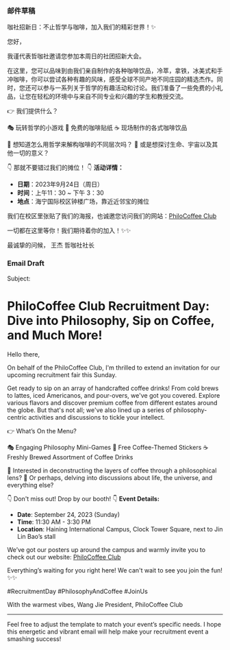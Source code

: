 ### 邮件草稿

咖社招新日：不止哲学与咖啡，加入我们的精彩世界！✨

您好，

我谨代表哲咖社邀请您参加本周日的社团招新大会。

在这里，您可以品味到由我们亲自制作的各种咖啡饮品，冷萃，拿铁，冰美式和手冲咖啡，你可以尝试各种有趣的风味，感受全球不同产地不同庄园的精选杰作。同时，您还可以参与一系列关于哲学的有趣活动和讨论。我们准备了一些免费的小礼品，让您在轻松的环境中与来自不同专业和兴趣的学生和教授交流。


👉 我们提供什么？

🎭 玩转哲学的小游戏
🎁 免费的咖啡贴纸
☕ 现场制作的各式咖啡饮品

👀 想知道怎么用哲学来解构咖啡的不同层次吗？
👀 或是想探讨生命、宇宙以及其他一切的意义？

👇 那就不要错过我们的摊位！ 👇
**活动详情：**

- **日期**：2023年9月24日（周日）
- **时间**：上午11：30 ~ 下午 3：30
- **地点**：海宁国际校区钟楼广场，靠近近邻宝的摊位

我们在校区里张贴了我们的海报，也诚邀您访问我们的网站：[PhiloCoffee Club](https://philocoffee.github.io/)

一切都在这里等你！我们期待着你的加入！✨✨


最诚挚的问候，
王杰
哲咖社社长

### Email Draft

Subject: 

# PhiloCoffee Club Recruitment Day: Dive into Philosophy, Sip on Coffee, and Much More!

Hello there,

On behalf of the PhiloCoffee Club, I'm thrilled to extend an invitation for our upcoming recruitment fair this Sunday.

Get ready to sip on an array of handcrafted coffee drinks! From cold brews to lattes, iced Americanos, and pour-overs, we've got you covered. Explore various flavors and discover premium coffee from different estates around the globe. But that's not all; we've also lined up a series of philosophy-centric activities and discussions to tickle your intellect.

👉 What’s On the Menu?

🎭 Engaging Philosophy Mini-Games 
🎁 Free Coffee-Themed Stickers 
☕ Freshly Brewed Assortment of Coffee Drinks 

👀 Interested in deconstructing the layers of coffee through a philosophical lens?
👀 Or perhaps, delving into discussions about life, the universe, and everything else?

👇 Don't miss out! Drop by our booth! 👇
**Event Details:**

- **Date**: September 24, 2023 (Sunday)
- **Time**: 11:30 AM - 3:30 PM
- **Location**: Haining International Campus, Clock Tower Square, next to Jin Lin Bao’s stall

We’ve got our posters up around the campus and warmly invite you to check out our website: [PhiloCoffee Club](https://philocoffee.github.io/)

Everything’s waiting for you right here! We can't wait to see you join the fun! ✨✨

#RecruitmentDay #PhilosophyAndCoffee #JoinUs

With the warmest vibes,
Wang Jie
President, PhiloCoffee Club

---

Feel free to adjust the template to match your event’s specific needs. I hope this energetic and vibrant email will help make your recruitment event a smashing success!